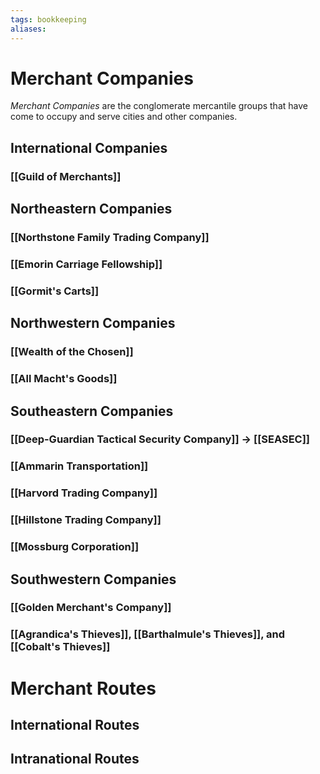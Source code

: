 ```yaml
---
tags: bookkeeping
aliases:
---
```



# Merchant Companies
*Merchant Companies* are the conglomerate mercantile groups that have come to occupy and serve cities and other companies.
## International Companies
### [[Guild of Merchants]]
## Northeastern Companies
### [[Northstone Family Trading Company]]
### [[Emorin Carriage Fellowship]]
### [[Gormit's Carts]]
## Northwestern Companies
### [[Wealth of the Chosen]]
### [[All Macht's Goods]]
## Southeastern Companies
### [[Deep-Guardian Tactical Security Company]] -> [[SEASEC]]
### [[Ammarin Transportation]]
### [[Harvord Trading Company]]
### [[Hillstone Trading Company]]
### [[Mossburg Corporation]]
## Southwestern Companies
### [[Golden Merchant's Company]]
### [[Agrandica's Thieves]], [[Barthalmule's Thieves]], and [[Cobalt's Thieves]]

# Merchant Routes
## International Routes


## Intranational Routes